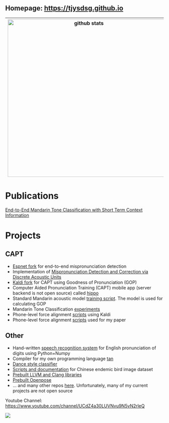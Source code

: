 ## Homepage: https://tjysdsg.github.io

|<img src="https://github-readme-stats-or6z7f3mi-tjy.vercel.app/api?username=tjysdsg&count_private=true&show_icons=true&include_all_commits=true&disable_animations=true&theme=graywhite" alt="github stats" width=500 />|<img src="https://github-readme-stats-or6z7f3mi-tjy.vercel.app/api/top-langs/?username=tjysdsg&show_icons=true&theme=graywhite&card_width=500&layout=compact&langs_count=10&hide=html,jupyter%20notebook" alt="top langs" width=500 />|
|---|---|

# Publications

[End-to-End Mandarin Tone Classification with Short Term Context Information](https://arxiv.org/abs/2104.05657)

# Projects

## CAPT

- [Espnet fork](https://github.com/tjysdsg/espnet) for end-to-end mispronunciation detection
- Implementation of
  [Mispronunciation Detection and Correction via Discrete Acoustic Units](https://github.com/tjysdsg/DAU-MD)
- [Kaldi fork](https://github.com/tjysdsg/kaldi) for CAPT using Goodness of Pronunciation (GOP)
- Computer Aided Pronunciation Training (CAPT) mobile app (server backend is not open source) called
  [hippo](https://github.com/tjysdsg/hippo)
- Standard Mandarin acoustic model [training script](https://github.com/tjysdsg/std-mandarin-kaldi).
  The model is used for calculating GOP
- Mandarin Tone Classification [experiments](https://github.com/tjysdsg/tone_classifier)
- Phone-level force alignment [scripts](https://github.com/tjysdsg/kaldi-align-to-phones) using Kaldi
- Phone-level force alignment [scripts](https://github.com/tjysdsg/aidatatang_force_align) used for my paper
 
## Other

- Hand-written [speech recognition system](https://github.com/tjysdsg/speech-recognition) for English pronunciation
  of digits using Python+Numpy
- Compiler for my own programming language [tan](https://github.com/tjysdsg/tan)
- [Dance style classifier](https://github.com/tjysdsg/dance-classifier)
- [Scripts and documentation](https://github.com/tjysdsg/birds) for Chinese endemic bird image dataset
- [Prebuilt LLVM and Clang libraries](https://github.com/tjysdsg/llvm-build)
- [Prebuilt Openpose](https://github.com/tjysdsg/openpose-built)
- ... and many other repos [here](https://github.com/tjysdsg?tab=repositories). Unfortunately, many of my current
  projects are not open source

Youtube Channel: https://www.youtube.com/channel/UCdZ4a30LUVNvu9N5vN2rleQ

![](https://komarev.com/ghpvc/?username=tjysdsg&style=flat-square)

